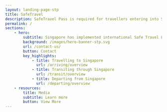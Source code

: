 ```yaml
---
layout: landing-page-stp
title: SafeTravel
description: SafeTravel Pass is required for travellers entering into Singapore under Green/Fast Lane arrangements.
permalink: /
sections:
    - hero:
        subtitle: Singapore has implemented international Safe Travel Lanes to facilitate travel in and out of Singapore, while safeguarding public health amidst the COVID-19 pandemic. Click the buttons below for the latest information on Safe Travel arrangements for arrival, transit or departure.
        background: /images/hero-banner-stp.svg
        url: /contact-us/
        button: Contact
        key_highlights:
            - title: Travelling to Singapore
              url: /arriving/overview
            - title: Transiting through Singapore
              url: /transit/overview
            - title: Departing from Singapore
              url: /departing/overview
    - resources:
        title: Media
        subtitle: Learn more
        button: View More
---
```

